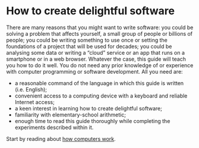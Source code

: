 # How to create delightful software

There are many reasons that you might want to write software: 
you could be solving a problem that affects yourself, a small group of people or billions of people; 
you could be writing something to use once or setting the foundations of a project that will be used for decades; 
you could be analysing some data or writing a “cloud” service or an app that runs on a smartphone or in a web browser. 
Whatever the case, this guide will teach you how to do it well. 
You do not need any prior knowledge of or experience with computer programming or software development. 
All you need are:
* a reasonable command of the language in which this guide is written (i.e. English);
* convenient access to a computing device with a keyboard and reliable Internet access;
* a keen interest in learning how to create delightful software;
* familiarity with elementary-school arithmetic;
* enough time to read this guide thoroughly while completing the experiments described within it.

Start by reading about [how computers work](how-computers-work.md).
